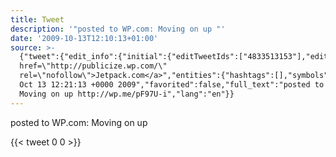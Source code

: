 ```yaml
---
title: Tweet
description: '"posted to WP.com: Moving on up "'
date: '2009-10-13T12:10:13+01:00'
source: >-
  {"tweet":{"edit_info":{"initial":{"editTweetIds":["4833513153"],"editableUntil":"2009-10-13T13:21:13.000Z","editsRemaining":"5","isEditEligible":true}},"retweeted":false,"source":"<a
  href=\"http://publicize.wp.com/\"
  rel=\"nofollow\">Jetpack.com</a>","entities":{"hashtags":[],"symbols":[],"user_mentions":[],"urls":[]},"display_text_range":["0","51"],"favorite_count":"0","id_str":"4833513153","truncated":false,"retweet_count":"0","id":"4833513153","created_at":"Tue
  Oct 13 12:21:13 +0000 2009","favorited":false,"full_text":"posted to WP.com:
  Moving on up http://wp.me/pF97U-i","lang":"en"}}
---
```

posted to WP.com: Moving on up 
    
{{< tweet 0 0 >}}
    

